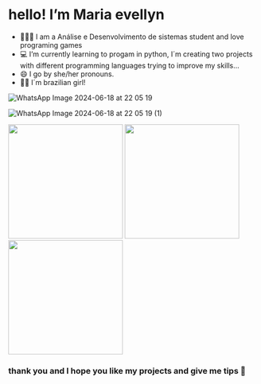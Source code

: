 # hello! I’m Maria evellyn

- 👩🏻‍💻 I am a Análise e Desenvolvimento de sistemas student and love programing games 
- 💻 I’m currently learning to progam in python, I´m creating two projects with different programming languages trying to improve my skills...
- 😄 I go by she/her pronouns.
- 🫰🏼 I´m brazilian girl!

 ![WhatsApp Image 2024-06-18 at 22 05 19](https://github.com/EveeSilvaa/EveeSilvaa/assets/134736070/c0c0719f-a81e-4569-8ec1-220f6e81b5ea)

 ![WhatsApp Image 2024-06-18 at 22 05 19 (1)](https://github.com/EveeSilvaa/EveeSilvaa/assets/134736070/226cfe75-94f0-40ae-a888-2c902e8b98f7)


 <IMG SRC="gif1.gif" class="animated-gif" width="230" height="230"/> 
 <IMG SRC="gif2.gif" class="animated-gif" width="230" height="230"/> 
 <IMG SRC="gif3.gif" class="animated-gif" width="230" height="230"/>

### thank you and I hope you like my projects and give me tips 💙

<!---
EveeSilvaa/EveeSilvaa is a ✨ special ✨ repository because its `README.md` (this file) appears on your GitHub profile.
You can click the Preview link to take a look at your changes.
--->
